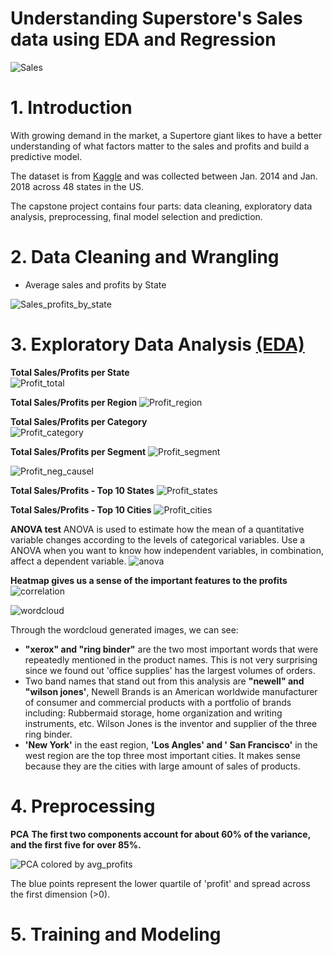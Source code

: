 
Understanding Superstore's Sales data using EDA and Regression
======================================================
  
![Sales](./images/sale.jpg)


# 1. Introduction

With growing demand in the market, a Supertore giant likes to have a better understanding of what factors matter to the sales and profits and build a predictive model.

The dataset is from [Kaggle](https://www.kaggle.com/datasets/vivek468/superstore-dataset-final) and was collected between Jan. 2014 and Jan. 2018 across 48 states in the US.



The capstone project contains four parts: data cleaning, exploratory data analysis, preprocessing, final model selection and prediction.

# 2. Data Cleaning and Wrangling



- Average sales and profits by State

![Sales_profits_by_state](./images/barh_sales.png)


# 3. Exploratory Data Analysis  [(EDA)](https://github.com/livia360/Capstone_project2/blob/90f9b12ac5091c680d51271111be059c74c48747/Part1_data_wrangling_and_EDA.ipynb)


**Total Sales/Profits per State**  
![Profit_total](./images/state.png)

**Total Sales/Profits per Region**
![Profit_region](./images/region.png)

**Total Sales/Profits per Category**  
![Profit_category](./images/cat.png)

**Total Sales/Profits per Segment**
![Profit_segment](./images/seg.png)


![Profit_neg_causel](./images/profit_2states.png)


**Total Sales/Profits - Top 10 States**
![Profit_states](./images/top.png)

**Total Sales/Profits - Top 10 Cities**
![Profit_cities](./images/top2.png)

**ANOVA test** 
ANOVA is used to estimate how the mean of a quantitative variable changes according to the levels of categorical variables. Use a ANOVA when you want to know how independent variables, in combination, affect a dependent variable.
![anova](./images/anova.png)



**Heatmap gives us a sense of the important features to the profits**
![correlation](./images/heatmap.png)  


  

![wordcloud](./images/text2.png)  
 
Through the wordcloud generated images, we can see:

- **"xerox" and "ring binder"** are the two most important words that were repeatedly mentioned in the product names. This is not very surprising since we found out 'office supplies' has the largest volumes of orders.
- Two band names that stand out from this analysis are **"newell" and "wilson jones'**, Newell Brands is an American worldwide manufacturer of consumer and commercial products with a portfolio of brands including: Rubbermaid storage, home organization and writing instruments, etc. Wilson Jones is the inventor and supplier of the three ring binder.
- **'New York'** in the east region, **'Los Angles' and ' San Francisco'** in the west region are the top three most important cities. It makes sense because they are the cities with large amount of sales of products. 


# 4. Preprocessing 
  

**PCA**
**The first two components account for about 60% of the variance, and the first five for over 85%.**   
  
![PCA colored by avg_profits](./images/pca2.png)

The blue points represent the lower quartile of 'profit' and spread across the first dimension (>0).

# 5. Training and Modeling







